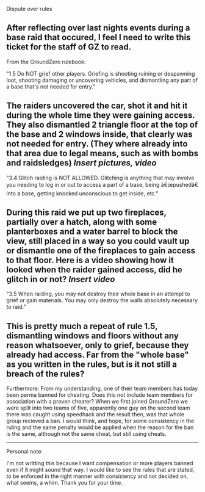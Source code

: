 
Dispute over rules


After reflecting over last nights events during a base raid that occured, I feel I need to write this ticket for the staff of GZ to read.
------------------------------------------

From the GroundZero rulebook:

"1.5 Do NOT grief other players. Griefing is shooting ruining or despawning loot, shooting damaging or uncovering vehicles, and dismantling any part of a base that's not needed for entry."

The raiders uncovered the car, shot it and hit it during the whole time they were gaining access. They also dismantled 2 triangle floor at the top of the base and 2 windows inside, that clearly was not needed for entry.
(They where already into that area due to legal means, such as with bombs and raidsledges) *Insert pictures, video*
---

"3.4 Glitch raiding is NOT ALLOWED. Glitching is anything that may involve you needing to log in or out to access a part of a base, being â€œpushedâ€ into a base, getting knocked unconscious to get inside, etc."

During this raid we put up two fireplaces, partially over a hatch, along with some planterboxes and a water barrel to block the view, still placed in a way so you could vault up or dismantle one of the fireplaces to gain access to that floor.
Here is a video showing how it looked when the raider gained access, did he glitch in or not? *Insert video*
---

"3.5 When raiding, you may not destroy their whole base in an attempt to grief or gain materials. You may only destroy the walls absolutely necessary to raid."

This is pretty much a repeat of rule 1.5, dismantling windows and floors without any reason whatsoever, only to grief, because they already had access. Far from the "whole base" as you written in the rules, but is it not still a breach of the rules?
--------------------------------------------

Furthermore:
From my understanding, one of their team members has today been perma banned for cheating. Does this not include team members for association with a proven cheater?
When we first joined GroundZero we were split into two teams of five, apparently one guy on the second team there was caught using speedhack and the result then, was that whole group recieved a ban.
I would think, and hope, for some consistency in the ruling and the same penalty would be applied when the reason for the ban is the same, although not the same cheat, but still using cheats.

--------------------------------------------

Personal note:

I'm not writting this because I want compensation or more players banned even if it might sound that way.
I would like to see the rules that are stated, to be enforced in the right manner with consistency and not decided on, what seems, a whim.
Thank you for your time.
